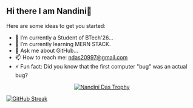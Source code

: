 ## Hi there I am Nandini👋

<!--**mathsphile/mathsphile** is a ✨ _special_ ✨ repository because its `README.md` (this file) appears on your GitHub profile-->

Here are some ideas to get you started:

- 🔭 I’m currently a Student of BTech'26...
- 🌱 I’m currently learning  MERN STACK.
- 💬 Ask me about GitHub...
- 📫 How to reach me: ndas20997@gmail.com
- ⚡ Fun fact: Did you know that the first computer "bug" was an actual bug?

<p align="center"> <a href="https://github.com/ryo-ma/github-profile-trophy"><img src="https://github-profile-trophy.vercel.app/?username=mathsphile" alt="Nandini Das Trophy" /></a> </p>

[![GitHub Streak](https://streak-stats.demolab.com/?user=mathsphile&theme=dark)](https://git.io/streak-stats)


